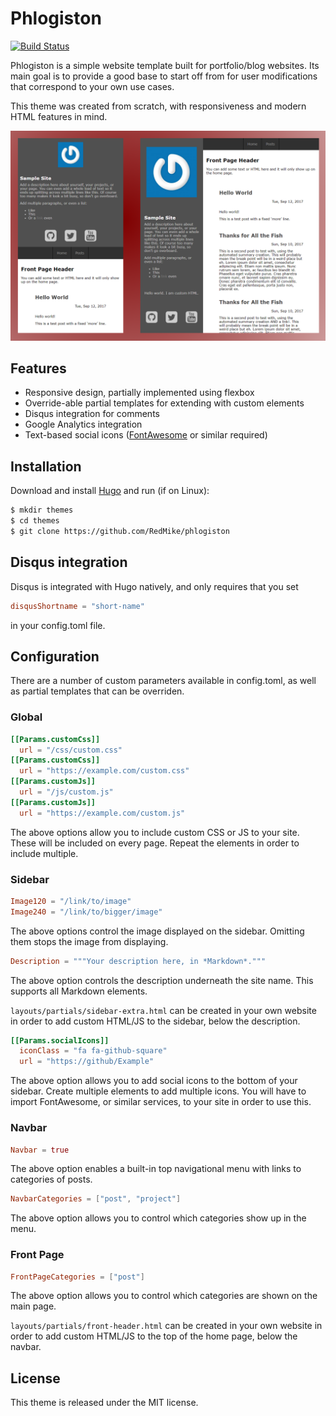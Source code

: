 # Phlogiston

[![Build Status](https://travis-ci.org/RedMike/phlogiston.svg?branch=master)](https://travis-ci.org/RedMike/phlogiston)

Phlogiston is a simple website template built for portfolio/blog websites. Its main goal is to provide a good base to start off from for user modifications that correspond to your own use cases.

This theme was created from scratch, with responsiveness and modern HTML features in mind.

![screenshot](https://raw.githubusercontent.com/RedMike/phlogiston/master/images/screenshot.png)


## Features

* Responsive design, partially implemented using flexbox
* Override-able partial templates for extending with custom elements
* Disqus integration for comments
* Google Analytics integration
* Text-based social icons ([FontAwesome](https://fontawesome.com) or similar required)


## Installation

Download and install [Hugo](https://gohugo.io/overview/installing/) and run (if on Linux):

```sh
$ mkdir themes
$ cd themes
$ git clone https://github.com/RedMike/phlogiston
```

## Disqus integration

Disqus is integrated with Hugo natively, and only requires that you set

```toml
disqusShortname = "short-name"
```

in your config.toml file.


## Configuration

There are a number of custom parameters available in config.toml, as well as partial templates that can be overriden.


### Global

```toml
[[Params.customCss]]
  url = "/css/custom.css"
[[Params.customCss]]
  url = "https://example.com/custom.css"
[[Params.customJs]]
  url = "/js/custom.js"
[[Params.customJs]]
  url = "https://example.com/custom.js"
```

The above options allow you to include custom CSS or JS to your site. These will be included on every page. Repeat the elements in order to include multiple.


### Sidebar

```toml
Image120 = "/link/to/image"
Image240 = "/link/to/bigger/image"
```

The above options control the image displayed on the sidebar. Omitting them stops the image from displaying.

```toml
Description = """Your description here, in *Markdown*."""
```

The above option controls the description underneath the site name. This supports all Markdown elements.

`layouts/partials/sidebar-extra.html` can be created in your own website in order to add custom HTML/JS to the sidebar, below the description.

```toml
[[Params.socialIcons]]
  iconClass = "fa fa-github-square"
  url = "https://github/Example"
```

The above option allows you to add social icons to the bottom of your sidebar. Create multiple elements to add multiple icons. You will have to import FontAwesome, or similar services, to your site in order to use this.


### Navbar

```toml
Navbar = true
```

The above option enables a built-in top navigational menu with links to categories of posts.

```toml
NavbarCategories = ["post", "project"]
```

The above option allows you to control which categories show up in the menu.


### Front Page

```toml
FrontPageCategories = ["post"]
```

The above option allows you to control which categories are shown on the main page.

`layouts/partials/front-header.html` can be created in your own website in order to add custom HTML/JS to the top of the home page, below the navbar.


## License

This theme is released under the MIT license.